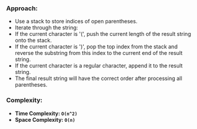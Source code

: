 ### Approach:
- Use a stack to store indices of open parentheses.
- Iterate through the string:
- If the current character is '(', push the current length of the result string onto the stack.
- If the current character is ')', pop the top index from the stack and reverse the substring from this index to the current end of the result string.
- If the current character is a regular character, append it to the result string.
- The final result string will have the correct order after processing all parentheses.
​
### Complexity:
- **Time Complexity: `O(n^2)`**
- **Space Complexity: `O(n)`**